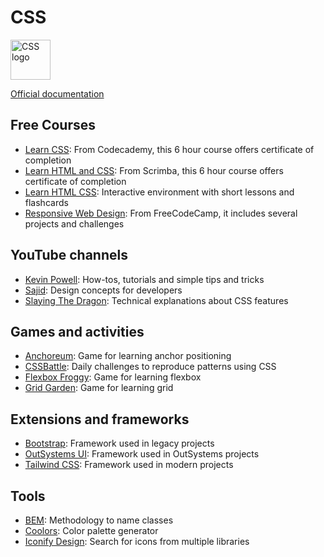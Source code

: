# CSS

<img src="https://upload.wikimedia.org/wikipedia/commons/thumb/d/d5/CSS3_logo_and_wordmark.svg/1200px-CSS3_logo_and_wordmark.svg.png" alt="CSS logo" height="64" />

[Official documentation](https://developer.mozilla.org/en-US/docs/Web/CSS)

## Free Courses

- [Learn CSS](https://www.codecademy.com/learn/learn-css): From Codecademy, this 6 hour course offers certificate of completion
- [Learn HTML and CSS](https://scrimba.com/learn-html-and-css-c0p): From Scrimba, this 6 hour course offers certificate of completion
- [Learn HTML CSS](https://learnhtmlcss.online/): Interactive environment with short lessons and flashcards
- [Responsive Web Design](https://www.freecodecamp.org/learn/2022/responsive-web-design/): From FreeCodeCamp, it includes several projects and challenges

## YouTube channels

- [Kevin Powell](https://www.youtube.com/@KevinPowell): How-tos, tutorials and simple tips and tricks
- [Sajid](https://www.youtube.com/@whosajid): Design concepts for developers
- [Slaying The Dragon](https://www.youtube.com/@slayingthedragon): Technical explanations about CSS features

## Games and activities

- [Anchoreum](https://anchoreum.com/): Game for learning anchor positioning
- [CSSBattle](https://cssbattle.dev/): Daily challenges to reproduce patterns using CSS
- [Flexbox Froggy](https://flexboxfroggy.com/): Game for learning flexbox
- [Grid Garden](https://cssgridgarden.com/): Game for learning grid

## Extensions and frameworks

- [Bootstrap](https://getbootstrap.com/): Framework used in legacy projects
- [OutSystems UI](https://outsystemsui.outsystems.com/OutSystemsUIWebsite/CheatSheet): Framework used in OutSystems projects
- [Tailwind CSS](https://tailwindcss.com/): Framework used in modern projects

## Tools

- [BEM](https://getbem.com/): Methodology to name classes
- [Coolors](https://coolors.co/): Color palette generator
- [Iconify Design](https://iconify.design/): Search for icons from multiple libraries
